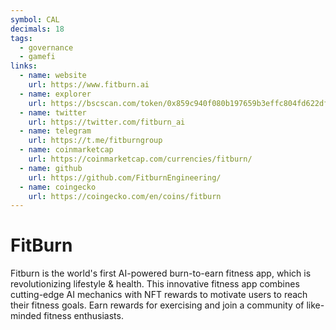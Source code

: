 ```yaml
---
symbol: CAL
decimals: 18
tags:
  - governance
  - gamefi
links:
  - name: website
    url: https://www.fitburn.ai
  - name: explorer
    url: https://bscscan.com/token/0x859c940f080b197659b3effc804fd622df66f0a1
  - name: twitter
    url: https://twitter.com/fitburn_ai
  - name: telegram
    url: https://t.me/fitburngroup
  - name: coinmarketcap
    url: https://coinmarketcap.com/currencies/fitburn/
  - name: github
    url: https://github.com/FitburnEngineering/
  - name: coingecko
    url: https://coingecko.com/en/coins/fitburn
---
```


# FitBurn

Fitburn is the world's first AI-powered burn-to-earn fitness app, which is revolutionizing lifestyle & health. This innovative fitness app combines cutting-edge AI mechanics with NFT rewards to motivate users to reach their fitness goals. Earn rewards for exercising and join a community of like-minded fitness enthusiasts.
